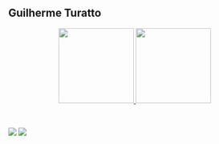 ## Guilherme Turatto

<div align="center">
  <a href="https://github.com/guilhermeturatto">
  <img height="150" src="https://git-stat-vercel-dv48uc6mt-guilhermeturatto.vercel.app/api?username=guilhermeturatto&show_icons=true&theme=dark&include_all_commits=true&count_private=true&exclude_repo=git-stat-vercel"/>
  <img height="150" src="https://git-stat-vercel-dv48uc6mt-guilhermeturatto.vercel.app/api/top-langs/?username=guilhermeturatto&layout=compact&langs_count=4&theme=dark&include_all_commits=true&hide=XC,XS,CMake&count_private=true&exclude_repo=git-stat-vercel,avr-cross-compile/tree/main/toolchain"/>
</div>

##

<div>
<div style="display: inline_block"><br>
  <a href="https://www.linkedin.com/in/guilhermeturatto" target="_blank"><img src="https://img.shields.io/badge/-LinkedIn-%230077B5?style=for-the-badge&logo=linkedin&logoColor=white" target="_blank"></a> 
  <a href = "mailto:guilherme.turatto@gmail.com"><img src="https://img.shields.io/badge/Gmail-D14836?style=for-the-badge&logo=gmail&logoColor=white" target="_blank"></a>
</div>
